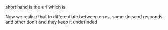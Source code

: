 short hand is the url which is 

Now we realise that to differentiate between erros, some do send responds and other don't and they keep it undefinded